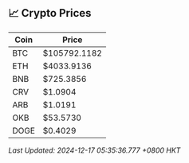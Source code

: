 ## 📈 Crypto Prices

| Coin | Price |
| ---- | ----- |
| BTC | $105792.1182 |
| ETH | $4033.9136 |
| BNB | $725.3856 |
| CRV | $1.0904 |
| ARB | $1.0191 |
| OKB | $53.5730 |
| DOGE | $0.4029 |

_Last Updated: 2024-12-17 05:35:36.777 +0800 HKT_
